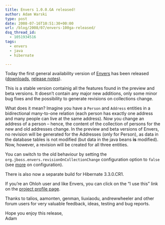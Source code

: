 ```yaml
---
title: Envers 1.0.0.GA released!
author: Adam Warski
type: post
date: 2008-07-16T10:51:30+00:00
url: /blog/2008/07/envers-100ga-released/
dsq_thread_id:
  - 1051934516
tags:
  - envers
  - java
  - hibernate

---
```

Today the first general availability version of [Envers][1] has been released ([downloads][2], [release notes][3]).

This is a stable version containig all the features found in the preview and beta versions. It doesn&#8217;t contain any major new additions, only some minor bug fixes and the possibility to generate revisions on collections change.

What does it mean? Imagine you have a `Person` and `Address` entities in a bidirectional many-to-one relation (each person has exactly one address and many people can live at the same address). Now you change an address of a person &#8211; hence, the content of the collection of persons for the new and old addresses change. In the preview and beta versions of Envers, no revision will be generated for the Addresses (only for Person), as data in the database tables is not modified (but data in the java beans **is** modified). Now, however, a revision will be created for all three entities.

You can switch to the old behaviour by setting the `org.jboss.envers.revisionOnCollectionChange` configuration option to `false` (see [more][4] on configuration).

There is also now a separate build for Hibernate 3.3.0.CR1.

If you&#8217;re an Ohloh user and like Envers, you can click on the &#8220;I use this&#8221; link on the [project profile page][5].

Thanks to talios, aamonten, genman, liuxiaodu, andrewwheeler and other forum users for very valuable feedback, ideas, testing and bug reports.

Hope you enjoy this release,  
Adam

 [1]: http://www.jboss.org/envers
 [2]: http://www.jboss.org/envers/downloads/
 [3]: https://jira.jboss.org/jira/secure/ReleaseNote.jspa?projectId=12310660&styleName=Html&version=12312323
 [4]: http://www.jboss.org/envers/configuration.html
 [5]: http://www.ohloh.net/projects/envers
